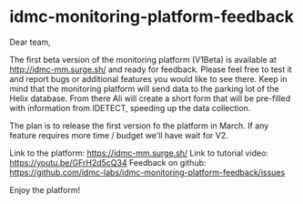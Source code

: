 # idmc-monitoring-platform-feedback

Dear team,

The first beta version of the monitoring platform (V1Beta) is available at http://idmc-mm.surge.sh/ and ready for feedback.
Please feel free to test it and report bugs or additional features you would like to see there. Keep in mind that the monitoring platform will send data to the parking lot of the Helix database. From there Ali will create a short form that will be pre-filled with information from IDETECT, speeding up the data collection.

The plan is to release the first version fo the platform in March. If any feature requires more time / budget we'll have wait for V2.

Link to the platform: https://idmc-mm.surge.sh/
Link to tutorial video: https://youtu.be/GFrH2d5cQ34
Feedback on github: https://github.com/idmc-labs/idmc-monitoring-platform-feedback/issues

Enjoy the platform!

